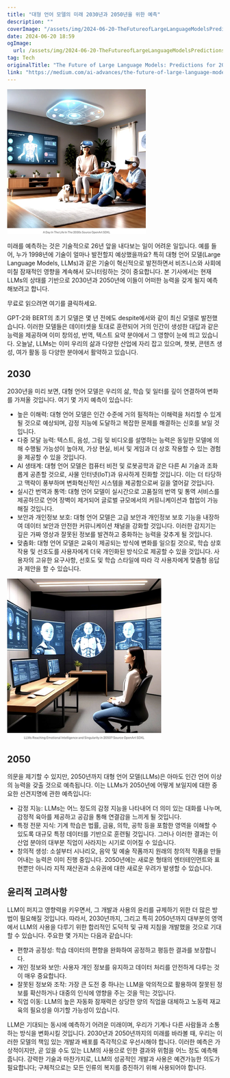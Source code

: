 ```yaml
---
title: "대형 언어 모델의 미래 2030년과 2050년을 위한 예측"
description: ""
coverImage: "/assets/img/2024-06-20-TheFutureofLargeLanguageModelsPredictionsfor2030and2050_0.png"
date: 2024-06-20 18:59
ogImage: 
  url: /assets/img/2024-06-20-TheFutureofLargeLanguageModelsPredictionsfor2030and2050_0.png
tag: Tech
originalTitle: "The Future of Large Language Models: Predictions for 2030 and 2050"
link: "https://medium.com/ai-advances/the-future-of-large-language-models-predictions-for-2030-and-2050-dcb7ae67c08f"
---
```



![Future of Large Language Models](/assets/img/2024-06-20-TheFutureofLargeLanguageModelsPredictionsfor2030and2050_0.png)

미래를 예측하는 것은 기술적으로 26년 앞을 내다보는 일이 어려운 일입니다. 예를 들어, 누가 1998년에 기술이 얼마나 발전할지 예상했을까요? 특히 대형 언어 모델(Large Language Models, LLMs)과 같은 기술이 혁신적으로 발전하면서 비즈니스와 사회에 미칠 잠재적인 영향을 계속해서 모니터링하는 것이 중요합니다. 본 기사에서는 현재 LLMs의 상태를 기반으로 2030년과 2050년에 이들이 어떠한 능력을 갖게 될지 예측해보려고 합니다.

무료로 읽으려면 여기를 클릭하세요.

GPT-2와 BERT의 초기 모델은 몇 년 전에도 despite에서와 같이 최신 모델로 발전했습니다. 이러한 모델들은 데이터셋을 토대로 훈련되어 거의 인간이 생성한 대답과 같은 능력을 제공하며 이미 창의성, 번역, 텍스트 요약 분야에서 그 영향이 눈에 띄고 있습니다. 오늘날, LLMs는 이미 우리의 삶과 다양한 산업에 자리 잡고 있으며, 챗봇, 콘텐츠 생성, 여가 활동 등 다양한 분야에서 활약하고 있습니다.

<div class="content-ad"></div>

## 2030

2030년을 미리 보면, 대형 언어 모델은 우리의 삶, 학습 및 일터를 깊이 연결하여 변화를 가져올 것입니다. 여기 몇 가지 예측이 있습니다:

- 높은 이해력: 대형 언어 모델은 인간 수준에 거의 필적하는 이해력을 처리할 수 있게 될 것으로 예상되며, 감정 지능에 도달하고 복잡한 문제를 해결하는 신호를 보일 것입니다.
- 다중 모달 능력: 텍스트, 음성, 그림 및 비디오를 설명하는 능력은 동일한 모델에 의해 수행될 가능성이 높아져, 가상 현실, 비서 및 게임과 더 상호 작용할 수 있는 경험을 제공할 수 있을 것입니다.
- AI 생태계: 대형 언어 모델은 컴퓨터 비전 및 로봇공학과 같은 다른 AI 기술과 조화롭게 공존할 것으로, 사물 인터넷(IoT)과 유사하게 진화할 것입니다. 이는 더 타당하고 맥락이 풍부하며 변화혁신적인 시스템을 제공함으로써 길을 열어갈 것입니다.
- 실시간 번역과 통역: 대형 언어 모델이 실시간으로 고품질의 번역 및 통역 서비스를 제공하므로 언어 장벽이 제거되어 글로벌 규모에서의 커뮤니케이션과 협업이 가능해질 것입니다.
- 보안과 개인정보 보호: 대형 언어 모델은 고급 보안과 개인정보 보호 기능을 내장하여 데이터 보안과 안전한 커뮤니케이션 채널을 강화할 것입니다. 이러한 감지기는 깊은 가짜 영상과 잘못된 정보를 발견하고 중화하는 능력을 갖추게 될 것입니다.
- 맞춤화: 대형 언어 모델은 교육이 제공되는 방식에 변화를 일으킬 것으로, 학습 상호작용 및 선호도를 사용자에게 더욱 개인화된 방식으로 제공할 수 있을 것입니다. 사용자의 고유한 요구사항, 선호도 및 학습 스타일에 따라 각 사용자에게 맞춤형 응답과 제안을 할 수 있습니다.

![이미지](/assets/img/2024-06-20-TheFutureofLargeLanguageModelsPredictionsfor2030and2050_1.png)

<div class="content-ad"></div>

## 2050

의문을 제기할 수 있지만, 2050년까지 대형 언어 모델(LLMs)은 아마도 인간 언어 이상의 능력을 갖출 것으로 예측됩니다. 이는 LLMs가 2050년에 어떻게 보일지에 대한 중요한 선견지명에 관한 예측입니다:

- 감정 지능: LLMs는 어느 정도의 감정 지능을 나타내어 더 의미 있는 대화를 나누며, 감정적 육아를 제공하고 공감을 통해 연결감을 느끼게 될 것입니다.
- 특정 전문 지식: 기계 학습은 법률, 금융, 의학, 공학 등을 포함한 영역을 이해할 수 있도록 대규모 특정 데이터를 기반으로 훈련될 것입니다. 그러나 이러한 결과는 이 산업 분야의 대부분 직업이 사라지는 시기로 이어질 수 있습니다.
- 창의적 생성: 소설부터 시나리오, 음악 및 예술 작품까지 원래의 창의적 작품을 만들어내는 능력은 이미 진행 중입니다. 2050년에는 새로운 형태의 엔터테인먼트와 표현뿐만 아니라 지적 재산권과 소유권에 대한 새로운 우려가 발생할 수 있습니다.

## 윤리적 고려사항

<div class="content-ad"></div>

LLM이 퍼지고 영향력을 키우면서, 그 개발과 사용의 윤리를 규제하기 위한 더 많은 방법이 필요해질 것입니다. 따라서, 2030년까지, 그리고 특히 2050년까지 대부분의 영역에서 LLM의 사용을 다루기 위한 합리적인 도덕적 및 규제 지침을 개발했을 것으로 기대할 수 있습니다. 주요한 몇 가지는 다음과 같습니다:

- 편향과 공정성: 학습 데이터의 편향을 완화하여 공정하고 평등한 결과를 보장합니다.
- 개인 정보와 보안: 사용자 개인 정보를 유지하고 데이터 처리를 안전하게 다루는 것이 매우 중요합니다.
- 잘못된 정보와 조작: 가장 큰 도전 중 하나는 LLM을 악의적으로 활용하여 잘못된 정보를 확산하거나 대중의 인식에 영향을 주는 것을 막는 것입니다.
- 직업 이동: LLM의 높은 자동화 잠재력은 상당한 양의 직업을 대체하고 노동력 재교육의 필요성을 야기할 가능성이 있습니다.

LLM은 기대되는 동시에 예측하기 어려운 미래이며, 우리가 기계나 다른 사람들과 소통하는 방식을 변화시킬 것입니다. 2030년과 2050년까지의 미래를 바라볼 때, 우리는 이러한 모델의 책임 있는 개발과 배포를 즉각적으로 우선시해야 합니다. 이러한 예측은 가상적이지만, 곧 있을 수도 있는 LLM의 사용으로 인한 결과와 위험을 어느 정도 예측해줍니다. 강력한 기술과 마찬가지로, LLM의 성공적인 개발과 사용은 예견가능한 의도가 필요합니다; 구체적으로는 모든 인류의 복지를 증진하기 위해 사용되어야 합니다.